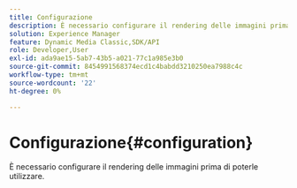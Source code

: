 ```yaml
---
title: Configurazione
description: È necessario configurare il rendering delle immagini prima di poterle utilizzare.
solution: Experience Manager
feature: Dynamic Media Classic,SDK/API
role: Developer,User
exl-id: ada9ae15-5ab7-43b5-a021-77c1a985e3b0
source-git-commit: 8454991568374ecd1c4babdd3210250ea7988c4c
workflow-type: tm+mt
source-wordcount: '22'
ht-degree: 0%

---
```


# Configurazione{#configuration}

È necessario configurare il rendering delle immagini prima di poterle utilizzare.

